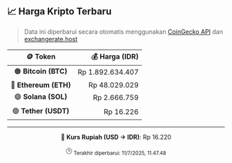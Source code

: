 

<!-- HARGA_KRIPTO -->
## 📈 Harga Kripto Terbaru

> Data ini diperbarui secara otomatis menggunakan [CoinGecko API](https://www.coingecko.com/) dan [exchangerate.host](https://exchangerate.host/)

<div align="center">

| 🪙 Token | 💰 Harga (IDR) |
|:------:|---------------:|
| 🟠 **Bitcoin (BTC)**   | Rp 1.892.634.407 |
| 🔵 **Ethereum (ETH)**  | Rp 48.029.029 |
| 🟣 **Solana (SOL)**    | Rp 2.666.759 |
| 🟢 **Tether (USDT)**   | Rp 16.226 |

---

💱 **Kurs Rupiah (USD → IDR)**: Rp 16.220

🕒 <sub>Terakhir diperbarui: 11/7/2025, 11.47.48</sub>

</div>
<!-- /HARGA_KRIPTO -->
